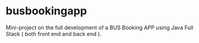 # busbookingapp

Mini-project on the full development of a BUS Booking APP using Java Full Stack ( both front end and back end ). 
